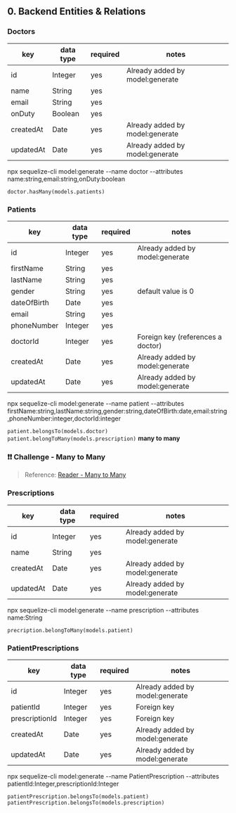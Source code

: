 ## 0. Backend Entities & Relations

### Doctors

| key       | data type | required | notes                           |
| --------- | --------- | -------- | ------------------------------- |
| id        | Integer   | yes      | Already added by model:generate |
| name      | String    | yes      |                                 |
| email     | String    | yes      |                                 |
| onDuty    | Boolean   | yes      |                                 |
| createdAt | Date      | yes      | Already added by model:generate |
| updatedAt | Date      | yes      | Already added by model:generate |

npx sequelize-cli model:generate --name doctor --attributes name:string,email:string,onDuty:boolean

`doctor.hasMany(models.patients)`

### Patients

| key         | data type | required | notes                             |
| ----------- | --------- | -------- | --------------------------------- |
| id          | Integer   | yes      | Already added by model:generate   |
| firstName   | String    | yes      |                                   |
| lastName    | String    | yes      |                                   |
| gender      | String    | yes      | default value is 0                |
| dateOfBirth | Date      | yes      |                                   |
| email       | String    | yes      |                                   |
| phoneNumber | Integer   | yes      |                                   |
| doctorId    | Integer   | yes      | Foreign key (references a doctor) |
| createdAt   | Date      | yes      | Already added by model:generate   |
| updatedAt   | Date      | yes      | Already added by model:generate   |

npx sequelize-cli model:generate --name patient --attributes firstName:string,lastName:string,gender:string,dateOfBirth:date,email:string,phoneNumber:integer,doctorId:integer

`patient.belongsTo(models.doctor)`
`patient.belongToMany(models.prescription)` **many to many**

### ❗❗ Challenge - Many to Many

> Reference: [Reader - Many to Many](https://reader.codaisseur.com/courses/backend-bootcamp/02-orm/bonus-many-to-many)

### Prescriptions

| key       | data type | required | notes                           |
| --------- | --------- | -------- | ------------------------------- |
| id        | Integer   | yes      | Already added by model:generate |
| name      | String    | yes      |                                 |
| createdAt | Date      | yes      | Already added by model:generate |
| updatedAt | Date      | yes      | Already added by model:generate |

npx sequelize-cli model:generate --name prescription --attributes name:String

`precription.belongToMany(models.patient)`

### PatientPrescriptions

| key            | data type | required | notes                           |
| -------------- | --------- | -------- | ------------------------------- |
| id             | Integer   | yes      | Already added by model:generate |
| patientId      | Integer   | yes      | Foreign key                     |
| prescriptionId | Integer   | yes      | Foreign key                     |
| createdAt      | Date      | yes      | Already added by model:generate |
| updatedAt      | Date      | yes      | Already added by model:generate |

npx sequelize-cli model:generate --name PatientPrescription --attributes patientId:Integer,prescriptionId:Integer

`patientPrescription.belongsTo(models.patient)`
`patientPrescription.belongsTo(models.prescription)`
